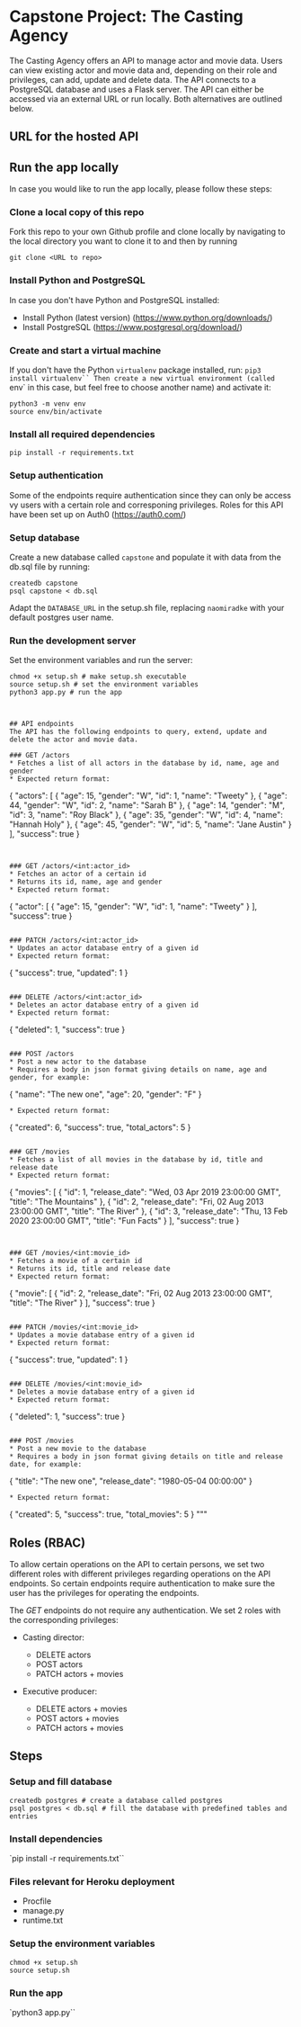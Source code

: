 # Capstone Project: The Casting Agency
The Casting Agency offers an API to manage actor and movie data. Users can view existing actor and movie data and, depending on their role and privileges, can add, update and delete data.
The API connects to a PostgreSQL database and uses a Flask server.
The API can either be accessed via an external URL or run locally. Both alternatives are outlined below.


## URL for the hosted API

## Run the app locally
In case you would like to run the app locally, please follow these steps:

### Clone a local copy of this repo
Fork this repo to your own Github profile and clone locally by navigating to the local directory you want to clone it to and then by running
````
git clone <URL to repo>
````

### Install Python and PostgreSQL
In case you don't have Python and PostgreSQL installed:
* Install Python (latest version) (https://www.python.org/downloads/)
* Install PostgreSQL (https://www.postgresql.org/download/) 


### Create and start a virtual machine
If you don't have the Python `virtualenv` package installed, run: `pip3 install virtualenv``
Then create a new virtual environment (called `env` in this case, but feel free to choose another name) and activate it:
````
python3 -m venv env
source env/bin/activate
````

### Install all required dependencies
````
pip install -r requirements.txt
````

### Setup authentication
Some of the endpoints require authentication since they can only be access vy users with a certain role and corresponing privileges. Roles for this API have been set up on Auth0 (https://auth0.com/)

### Setup database 
Create a new database called `capstone` and populate it with data from the db.sql file by running:
````
createdb capstone
psql capstone < db.sql
````
Adapt the `DATABASE_URL` in the setup.sh file, replacing `naomiradke` with your default postgres user name.

### Run the development server
Set the environment variables and run the server:
````
chmod +x setup.sh # make setup.sh executable
source setup.sh # set the environment variables
python3 app.py # run the app



## API endpoints
The API has the following endpoints to query, extend, update and delete the actor and movie data.

### GET /actors
* Fetches a list of all actors in the database by id, name, age and gender
* Expected return format:
````
{
  "actors": [
    {
      "age": 15, 
      "gender": "W", 
      "id": 1, 
      "name": "Tweety"
    }, 
    {
      "age": 44, 
      "gender": "W", 
      "id": 2, 
      "name": "Sarah B"
    }, 
    {
      "age": 14, 
      "gender": "M", 
      "id": 3, 
      "name": "Roy Black"
    }, 
    {
      "age": 35, 
      "gender": "W", 
      "id": 4, 
      "name": "Hannah Holy"
    }, 
    {
      "age": 45, 
      "gender": "W", 
      "id": 5, 
      "name": "Jane Austin"
    }
  ], 
  "success": true
}
````


### GET /actors/<int:actor_id>
* Fetches an actor of a certain id
* Returns its id, name, age and gender
* Expected return format:

````
{
  "actor": [
    {
      "age": 15, 
      "gender": "W", 
      "id": 1, 
      "name": "Tweety"
    }
  ], 
  "success": true
}
````

### PATCH /actors/<int:actor_id>
* Updates an actor database entry of a given id
* Expected return format:
````
{
    "success": true,
    "updated": 1
}
````

### DELETE /actors/<int:actor_id>
* Deletes an actor database entry of a given id
* Expected return format:
````
{
    "deleted": 1,
    "success": true
}
````

### POST /actors
* Post a new actor to the database
* Requires a body in json format giving details on name, age and gender, for example:
````
{
    "name": "The new one",
    "age": 20,
    "gender": "F"
}
````
* Expected return format:
````
{
    "created": 6,
    "success": true,
    "total_actors": 5
}
````

### GET /movies
* Fetches a list of all movies in the database by id, title and release date
* Expected return format:
````
{
  "movies": [
    {
      "id": 1, 
      "release_date": "Wed, 03 Apr 2019 23:00:00 GMT", 
      "title": "The Mountains"
    }, 
    {
      "id": 2, 
      "release_date": "Fri, 02 Aug 2013 23:00:00 GMT", 
      "title": "The River"
    }, 
    {
      "id": 3, 
      "release_date": "Thu, 13 Feb 2020 23:00:00 GMT", 
      "title": "Fun Facts"
    }
  ], 
  "success": true
}
````


### GET /movies/<int:movie_id>
* Fetches a movie of a certain id
* Returns its id, title and release date
* Expected return format:

````
{
  "movie": [
    {
      "id": 2, 
      "release_date": "Fri, 02 Aug 2013 23:00:00 GMT", 
      "title": "The River"
    }
  ], 
  "success": true
}
````

### PATCH /movies/<int:movie_id>
* Updates a movie database entry of a given id
* Expected return format:
````
{
    "success": true,
    "updated": 1
}
````

### DELETE /movies/<int:movie_id>
* Deletes a movie database entry of a given id
* Expected return format:
````
{
    "deleted": 1,
    "success": true
}
````

### POST /movies
* Post a new movie to the database
* Requires a body in json format giving details on title and release date, for example:
````
{
    "title": "The new one",
    "release_date": "1980-05-04 00:00:00"
}
````
* Expected return format:
````
{
    "created": 5,
    "success": true,
    "total_movies": 5
}
"""


## Roles (RBAC)
To allow certain operations on the API to certain persons, we set two different roles with different privileges regarding operations on the API endpoints. So certain endpoints require authentication to make sure the user has the privileges for operating the endpoints.

The *GET* endpoints do not require any authentication.
We set 2 roles with the corresponding privileges:
* Casting director:
  * DELETE actors
  * POST actors
  * PATCH actors + movies

* Executive producer:
  * DELETE actors + movies
  * POST actors + movies
  * PATCH actors + movies



## Steps

### Setup and fill database
````
createdb postgres # create a database called postgres
psql postgres < db.sql # fill the database with predefined tables and entries
````

### Install dependencies
`pip install -r requirements.txt``


### Files relevant for Heroku deployment
- Procfile
- manage.py
- runtime.txt


### Setup the environment variables
````
chmod +x setup.sh
source setup.sh
````

### Run the app
`python3 app.py``


